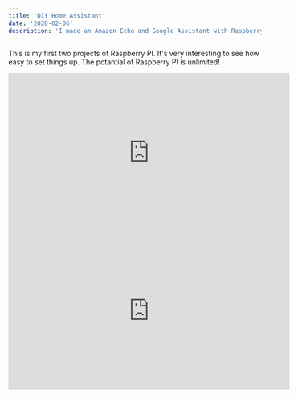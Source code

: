 ```yaml
---
title: 'DIY Home Assistant'
date: '2020-02-06'
description: 'I made an Amazon Echo and Google Assistant with Raspberry PI 3'
---
```


This is my first two projects of Raspberry PI. It's very interesting to see how easy to set things up. The potantial of Raspberry PI is unlimited!

<iframe width="560" height="315" src="https://www.youtube.com/embed/bUY0aJQagLM" frameborder="0" allow="accelerometer; autoplay; encrypted-media; gyroscope; picture-in-picture" allowfullscreen></iframe>

<iframe width="560" height="315" src="https://www.youtube.com/embed/1eXaB_-WI4A" frameborder="0" allow="accelerometer; autoplay; encrypted-media; gyroscope; picture-in-picture" allowfullscreen></iframe>
